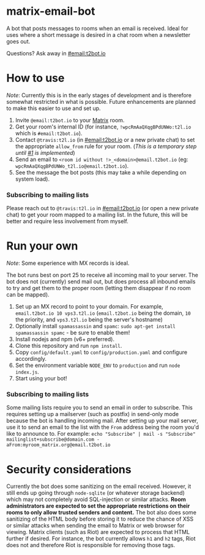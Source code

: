 # matrix-email-bot
A bot that posts messages to rooms when an email is received. Ideal for uses where a short message is desired in a chat room when a newsletter goes out.

Questions? Ask away in [#email:t2bot.io](https://matrix.to/#/#email:t2bot.io)

# How to use

*Note*: Currently this is in the early stages of development and is therefore somewhat restricted in what is possible. Future enhancements are planned to make this easier to use and set up.

1. Invite `@email:t2bot.io` to your [Matrix](https://matrix.org) room.
2. Get your room's internal ID (for instance, `!wpcRmAaQXqgBPdUNWo:t2l.io` which is `#email:t2bot.io`).
3. Contact `@travis:t2l.io` (in [#email:t2bot.io](https://matrix.to/#/#email:t2bot.io) or a new private chat) to set the appropriate `allow_from` rule for your room. (*This is a temporary step until [#1](https://github.com/turt2live/matrix-email-bot/issues/1) is implemented*)
4. Send an email to `<room id without !>_<domain>@email.t2bot.io` (eg: `wpcRmAaQXqgBPdUNWo_t2l.io@email.t2bot.io`).
5. See the message the bot posts (this may take a while depending on system load).

### Subscribing to mailing lists

Please reach out to `@travis:t2l.io` in [#email:t2bot.io](https://matrix.to/#/#email:t2bot.io) (or open a new private chat) to get your room mapped to a mailing list. In the future, this will be better and require less involvement from myself.

# Run your own

*Note*: Some experience with MX records is ideal.

The bot runs best on port 25 to receive all incoming mail to your server. The bot does not (currently) send mail out, but does process all inbound emails to try and get them to the proper room (letting them disappear if no room can be mapped).

1. Set up an MX record to point to your domain. For example, `email.t2bot.io 10 vps3.t2l.io` (`email.t2bot.io` being the domain, `10` the priority, and `vps3.t2l.io` being the server's hostname)
2. Optionally install `spamassassin` and `spamc`: `sudo apt-get install spamassassin spamc` - be sure to enable them!
3. Install nodejs and npm (v6+ preferred).
4. Clone this repository and run `npm install`.
5. Copy `config/default.yaml` to `config/production.yaml` and configure accordingly.
6. Set the environment variable `NODE_ENV` to `production` and run `node index.js`.
7. Start using your bot!

### Subscribing to mailing lists

Some mailing lists require you to send an email in order to subscribe. This requires setting up a mailserver (such as postfix) in send-only mode because the bot is handling incoming mail. After setting up your mail server, use it to send an email to the list with the `From` address being the room you'd like to announce to. For example: `echo "Subscribe" | mail -s "Subscribe" mailinglist+subscribe@domain.com -aFrom:myroom_matrix.org@email.t2bot.io`

# Security considerations

Currently the bot does some sanitizing on the email received. However, it still ends up going through `node-sqlite` (or whatever storage backend) which may not completely avoid SQL-injection or similar attacks. **Room administrators are expected to set the appropriate restrictions on their rooms to only allow trusted senders and content.** The bot also does some sanitizing of the HTML body before storing it to reduce the chance of XSS or similar attacks when sending the email to Matrix or web browser for viewing. Matrix clients (such as Riot) are expected to process that HTML further if desired. For instance, the bot currently allows `h1` and `h2` tags, Riot does not and therefore Riot is responsible for removing those tags.
